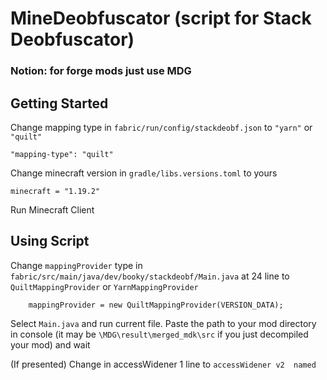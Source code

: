 # MineDeobfuscator (script for Stack Deobfuscator)

### Notion: for forge mods just use MDG

## Getting Started

Change mapping type in `fabric/run/config/stackdeobf.json` to `"yarn"` or `"quilt"`

```shell
"mapping-type": "quilt"
```

Change minecraft version in `gradle/libs.versions.toml` to yours

```shell
minecraft = "1.19.2"
```

Run Minecraft Client

## Using Script

Change `mappingProvider` type in `fabric/src/main/java/dev/booky/stackdeobf/Main.java` at 24 line to `QuiltMappingProvider` or `YarnMappingProvider`
```shell
    mappingProvider = new QuiltMappingProvider(VERSION_DATA);
```

Select `Main.java` and run current file. Paste the path to your mod directory in console (it may be `\MDG\result\merged_mdk\src` if you just decompiled your mod) and wait

(If presented) Change in accessWidener 1 line to `accessWidener	v2	named`
